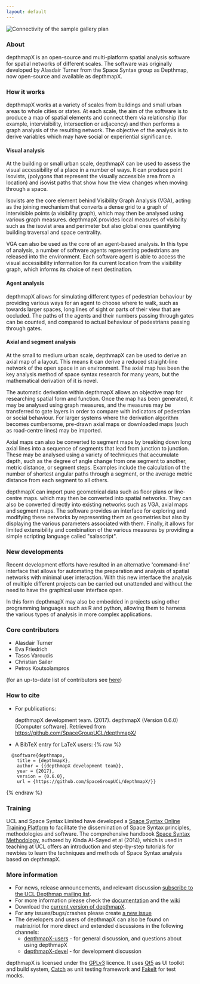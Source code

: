 ```yaml
---
layout: default
---
```


![Connectivity of the sample gallery plan](images/gallery_high_res.png)

### About
  depthmapX is an open-source and multi-platform spatial analysis software for spatial networks of different scales. The software was originally developed by Alasdair Turner from the Space Syntax group as Depthmap, now open-source and available as depthmapX.

### How it works
  depthmapX works at a variety of scales from buildings and small urban areas to whole cities or states. At each scale, the aim of the software is to produce a map of spatial elements and connect them via relationship (for example, intervisibility, intersection or adjacency) and then performs a graph analysis of the resulting network. The objective of the analysis is to derive variables which may have social or experiential significance.

#### Visual analysis
  At the building or small urban scale, depthmapX can be used to assess the visual accessibility of a place in a number of ways. It can produce point isovists, (polygons that represent the visually accessible area from a location) and isovist paths that show how the view changes when moving through a space.  
  
  Isovists are the core element behind Visibility Graph Analysis (VGA), acting as the joining mechanism that converts a dense grid to a graph of intervisible points (a visibility graph), which may then be analysed using various graph measures. depthmapX provides local measures of visibility such as the isovist area and perimeter but also global ones quantifying building traversal and space centrality.  
  
  VGA can also be used as the core of an agent-based analysis. In this type of analysis, a number of software agents representing pedestrians are released into the environment. Each software agent is able to access the visual accessibility information for its current location from the visibility graph, which informs its choice of next destination. 

#### Agent analysis
  depthmapX allows for simulating different types of pedestrian behaviour by providing various ways for an agent to choose where to walk, such as towards larger spaces, long lines of sight or parts of their view that are occluded. The paths of the agents and their numbers passing through gates can be counted, and compared to actual behaviour of pedestrians passing through gates.

#### Axial and segment analysis
  At the small to medium urban scale, depthmapX can be used to derive an axial map of a layout. This means it can derive a reduced straight-line network of the open space in an environment. The axial map has been the key analysis method of space syntax research for many years, but the mathematical derivation of it is novel.  
  
  The automatic derivation within depthmapX allows an objective map for researching spatial form and function. Once the map has been generated, it may be analysed using graph measures, and the measures may be transferred to gate layers in order to compare with indicators of pedestrian or social behaviour. For larger systems where the derivation algorithm becomes cumbersome, pre-drawn axial maps or downloaded maps (such as road-centre lines) may be imported.  
  
  Axial maps can also be converted to segment maps by breaking down long axial lines into a sequence of segments that lead from junction to junction. These may be analysed using a variety of techniques that accumulate depth, such as the degree of angle change from one segment to another, metric distance, or segment steps. Examples include the calculation of the number of shortest angular paths through a segment, or the average metric distance from each segment to all others.  
  
  depthmapX can import pure geometrical data such as floor plans or line-centre maps. which may then be converted into spatial networks. They can also be converted directly into existing networks such as VGA, axial maps and segment maps. The software provides an interface for exploring and modifying these networks by representing them as geometries but also by displaying the various parameters associated with them. Finally, it allows for limited extensibility and combination of the various measures by providing a simple scripting language called "salascript".

### New developments
  Recent development efforts have resulted in an alternative 'command-line' interface that allows for automating the preparation and analysis of spatial networks with minimal user interaction. With this new interface the analysis of multiple different projects can be carried out unattended and without the need to have the graphical user interface open.  
  
  In this form depthmapX may also be embedded in projects using other programming languages such as R and python, allowing them to harness the various types of analysis in more complex applications.

### Core contributors
- Alasdair Turner
- Eva Friedrich
- Tasos Varoudis
- Christian Sailer
- Petros Koutsolampros

(for an up-to-date list of contributors see [here](https://github.com/SpaceGroupUCL/depthmapX/graphs/contributors))

### How to cite
- For publications:

  depthmapX development team. (2017). depthmapX (Version 0.6.0) [Computer software]. Retrieved from https://github.com/SpaceGroupUCL/depthmapX/

- A BibTeX entry for LaTeX users:
{% raw %}
```
  @software{depthmapx,
    title = {depthmapX},
    author = {{depthmapX development team}},
    year = {2017},
    version = {0.6.0},
    url = {https://github.com/SpaceGroupUCL/depthmapX/}}
```
{% endraw %}

### Training
  UCL and Space Syntax Limited have developed a [Space Syntax Online Training Platform](http://otp.spacesyntax.net/) to facilitate the dissemination of Space Syntax principles, methodologies and software. The comprehensive handbook [Space Syntax Methodology](http://discovery.ucl.ac.uk/1415080/), authored by Kinda Al-Sayed et al (2014), which is used in teaching at UCL offers an introduction and step-by-step tutorials for newbies to learn the techniques and methods of Space Syntax analysis based on depthmapX.

### More information
- For news, release announcements, and relevant discussion [subscribe to the UCL Depthmap mailing list](https://www.jiscmail.ac.uk/cgi-bin/webadmin?A0=DEPTHMAP).
- For more information please check the [documentation](https://github.com/SpaceGroupUCL/depthmapX/docs/index.md) and the [wiki](https://github.com/SpaceGroupUCL/depthmapX/wiki)
- Download the [current version of depthmapX](https://github.com/SpaceGroupUCL/depthmapX/releases).
- For any issues/bugs/crashes please create [a new issue](https://github.com/SpaceGroupUCL/depthmapX/issues/new)
- The developers and users of depthmapX can also be found on matrix/riot for more direct and extended discussions in the following channels:
  - [depthmapX-users](https://riot.im/app/#/room/#depthmapX-users:matrix.org) - for general discussion, and questions about using depthmapX
  - [depthmapX-devel](https://riot.im/app/#/room/#depthmapX-devel:matrix.org) - for development discussion


depthmapX is licensed under the [GPLv3](http://www.gnu.org/licenses/gpl-3.0.html) licence. It uses [Qt5](http://www.qt.io) as UI toolkit and build system, [Catch](https://github.com/philsquared/catch) as unit testing framework and [FakeIt](https://github.com/eranpeer/FakeIt) for test mocks.



